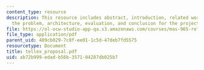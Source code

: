```yaml
---
content_type: resource
description: This resource includes abstract, introduction, related work, defining
  the problem, architecture, evaluation, and conclusion for the project proposal.
file: https://ol-ocw-studio-app-qa.s3.amazonaws.com/courses/mas-965-relational-machines-spring-2005/ab72b999edadb56b357104287db025b7_tellex_proposal.pdf
file_type: application/pdf
parent_uid: 489cb029-7c8f-ee01-1c5d-47deb7fd5575
resourcetype: Document
title: tellex_proposal.pdf
uid: ab72b999-edad-b56b-3571-04287db025b7
---
```

